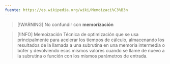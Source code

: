 ```yaml
---
fuente: https://es.wikipedia.org/wiki/Memoizaci%C3%B3n
---
```

> [!WARNING] No confundir con **memorización**

> [!INFO] Memoización
> Técnica de optimización que se usa principalmente para acelerar los tiempos de cálculo, almacenando los resultados de la llamada a una subrutina en una memoria intermedia o búfer y devolviendo esos mismos valores cuando se llame de nuevo a la subrutina o función con los mismos parámetros de entrada.
